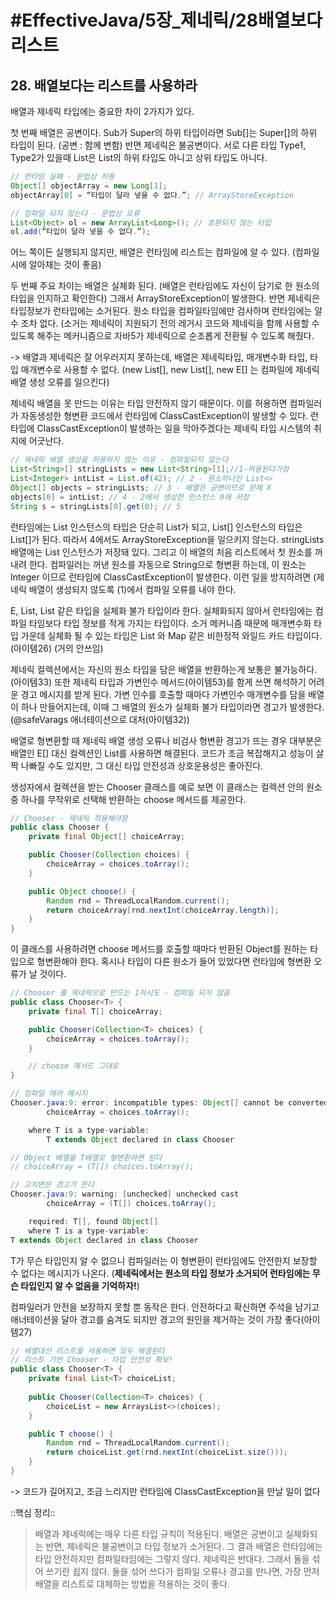 # #EffectiveJava/5장_제네릭/28배열보다리스트

## 28. 배열보다는 리스트를 사용하라

배열과 제네릭 타입에는 중요한 차이 2가지가 있다.

첫 번째 배열은 공변이다. Sub가 Super의 하위 타입이라면 Sub[]는 Super[]의 하위 타입이 된다. (공변 : 함께 변함)
반면 제네릭은 불공변이다. 서로 다른 타입 Type1, Type2가 있을때 List<Type1>은 List<Type2>의 하위 타입도 아니고 상위 타입도 아니다.

```java
// 런타임 실패 - 문법상 허용
Object[] objectArray = new Long[1];
objectArray[0] = “타입이 달라 넣을 수 없다.”; // ArrayStoreException

// 컴파일 되지 않는다 - 문법상 오류
List<Object> ol = new ArrayList<Long>(); // 호환되지 않는 타입
ol.add(“타입이 달라 넣을 수 없다.”);
```

어느 쪽이든 실행되지 않지만, 배열은 런타임에 리스트는 컴파일에 알 수 있다. (컴파일 시에 알아채는 것이 좋음)


두 번째 주요 차이는 배열은 실체화 된다. (배열은 런타임에도 자신이 담기로 한 원소의 타입을 인지하고 확인한다) 그래서 ArrayStoreException이 발생한다. 반면 제네릭은 타입정보가 런타입에는 소거된다. 원소 타입을 컴파일타임에만 검사하며 런타임에는 알 수 조차 없다. (소거는 제네릭이 지원되기 전의 레거시 코드와 제네릭을 함께 사용할 수 있도록 해주는 메커니즘으로 자바5가 제네릭으로 순조롭게 전환될 수 있도록 해줬다.

-> 배열과 제네릭은 잘 어우러지지 못하는데, 배열은 제네릭타입, 매개변수화 타입, 타입 매개변수로 사용할 수 없다. (new List<E>[], new List<String>[], new E[] 는 컴파일에 제네릭 배열 생성 오류를 일으킨다)


제네릭 배열을 못 만드는 이유는 타입 안전하지 않기 때문이다. 이를 허용하면 컴파일러가 자동생성한 형변환 코드에서 런타임에 ClassCastException이 발생할 수 있다. 런타입에 ClassCastException이 발생하는 일을 막아주겠다는 제네릭 타입 시스템의 취지에 어긋난다.

```java
// 제네릭 배열 생성을 허용하지 않는 이유 - 컴파일되지 않는다
List<String>[] stringLists = new List<String>[1];//1-허용된다가정
List<Integer> intList = List.of(42); // 2 - 원소하나인 List<>
Object[] objects = stringLists; // 3 - 배열은 공변이므로 문제 X
objects[0] = intList; // 4 - 2에서 생성한 인스턴스 0에 저장
String s = stringLists[0].get(0); // 5
```

런타임에는 List<Integer> 인스턴스의 타입은 단순히 List가 되고, List<Integer>[] 인스턴스의 타입은 List[]가 된다. 따라서 4에서도 ArrayStoreException을 일으키지 않는다. stringLists 배열에는 List<Integer> 인스턴스가 저장돼 있다. 그리고 이 배열의 처음 리스트에서 첫 원소를 꺼내려 한다. 컴파일러는 꺼낸 원소를 자동으로 String으로 형변환 하는데, 이 원소는 Integer 이므로 런타임에 ClassCastException이 발생한다. 이런 일을 방지하려면 (제네릭 배열이 생성되지 않도록 (1)에서 컴파일 오류를 내야 한다.

E, List<E>, List<String> 같은 타입을 실체화 불가 타입이라 한다. 실체화되지 않아서 런타임에는 컴파일 타임보다 타입 정보를 적게 가지는 타입이다. 소거 메커니즘 때문에 매개변수화 타입 가운데 실체화 될 수 있는 타입은 List<?> 와 Map<?,?> 같은 비한정적 와일드 카드 타입이다.(아이템26) (거의 안쓰임)

제네릭 컬렉션에서는 자신의 원소 타입을 담은 배열을 반환하는게 보통은 불가능하다.(아이템33) 또한 제네릭 타입과 가변인수 메서드(아이템53)를 함게 쓰면 해석하기 어려운 경고 메시지를 받게 된다. 가변 인수를 호출할 때마다 가변인수 매개변수를 담을 배열이 하나 만들어지는데, 이때 그 배열의 원소가 실체화 불가 타입이라면 경고가 발생한다. (@safeVarags 애너테이션으로 대처(아이템32))


배열로 형변환할 때 제네릭 배열 생성 오류나 비검사 형변환 경고가 뜨는 경우 대부분은 배열인 E[] 대신 컬렉션인 List<E>를 사용하면 해결된다. 코드가 조금 복잡해지고 성능이 살짝 나빠질 수도 있지만, 그 대신 타입 안전성과 상호운용성은 좋아진다.

생성자에서 컬렉션을 받는 Chooser 클래스를 예로 보면 이 클래스는 컬렉션 안의 원소중 하나를 무작위로 선택해 반환하는 choose 메서드를 제공한다. 

```java
// Chooser - 제네릭 적용해야함
public class Chooser {
	private final Object[] choiceArray;

	public Chooser(Collection choices) {
		choiceArray = choices.toArray();
	}

	public Object choose() {
		Random rnd = ThreadLocalRandom.current();
		return choiceArray[rnd.nextInt(choiceArray.length)];
	}
}
```

이 클래스를 사용하려면 choose 메서드를 호출할 때마다 반환된 Object를 원하는 타입으로 형변환해야 한다. 혹시나 타입이 다른 원소가 들어 있었다면 런타임에 형변환 오류가 날 것이다. 

```java
// Chooser 를 제네릭으로 만드는 1차시도 - 컴파일 되지 않음
public class Chooser<T> {
	private final T[] choiceArray;

	public Chooser(Collection<T> choices) {
		choiceArray = choices.toArray();
	}

	// choose 메서드 그대로
}

// 컴파일 에러 메시지
Chooser.java:9: error: incompatible types: Object[] cannot be converted to T[]
		choiceArray = choices.toArray();

	where T is a type-variable:
		T extends Object declared in class Chooser

// Object 배열을 T배열로 형변환하면 된다
// choiceArray = (T[]) choices.toArray();

// 고치면은 경고가 뜬다
Chooser.java:9: warning: [unchecked] unchecked cast
		choiceArray = (T[]) choices.toArray();

	required: T[], found Object[]
	where T is a type-variable:
T extends Object declared in class Chooser
```

T가 무슨 타입인지 알 수 없으니 컴파일러는 이 형변환이 런타임에도 안전한지 보장할 수 없다는 메시지가 나온다. (**제네릭에서는 원소의 타입 정보가 소거되어 런타임에는 무슨 타입인지 알 수 없음을 기억하자!**)

컴파일러가 안전을 보장하지 못할 뿐 동작은 한다. 안전하다고 확신하면 주석을 남기고 애너테이션을 달아 경고를 숨겨도 되지만 경고의 원인을 제거하는 것이 가장 좋다(아이템27)

```java
// 배열대신 리스트를 사용하면 모두 해결된다
// 리스트 기반 Chooser - 타입 안전성 확보!
public class Chooser<T> {
	private final List<T> choiceList;
	
	public Chooser(Collection<T> choices) {
		choiceList = new ArraysList<>(choices);
	}

	public T choose() {
		Random rnd = ThreadLocalRandom.current();
		return choiceList.get(rnd.nextInt(choiceList.size()));
	}
}
```
-> 코드가 길어지고, 조금 느리지만 런타임에 ClassCastException을 만날 일이 없다


::핵심 정리:: 

> 배열과 제네릭에는 매우 다른 타입 규칙이 적용된다. 배열은 공변이고 실체화되는 반면, 제네릭은 불공변이고 타입 정보가 소거된다. 그 결과 배열은 런타임에는 타입 안전하지만 컴파일타임에는 그렇지 않다. 제네릭은 반대다. 그래서 둘을 섞어 쓰기란 쉽지 않다. 둘을 섞어 쓰다가 컴파일 오류나 경고를 만나면, 가장 먼저 배열을 리스트로 대체하는 방법을 적용하는 것이 좋다.

